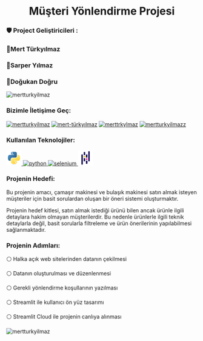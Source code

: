 <h1 align="center">Müşteri Yönlendirme Projesi</h1>
<h3 align=""left"">🛡️ Project Geliştiricileri : </h3>
<h3 align=""left"">🔭Mert Türkyılmaz</h3>
<h3 align=""left"">🔭Sarper Yılmaz</h3>
<h3 align=""left"">🔭Doğukan Doğru</h3>


<p align="left"> <img src="https://komarev.com/ghpvc/?username=mertturkyilmaz&label=Profile%20views&color=0e75b6&style=flat" alt="mertturkyilmaz" /> </p>

<h3 align="left">Bizimle İletişime Geç:</h3>
<p align="left">
<a href="https://linkedin.com/in/mertturkyilmaz" target="blank"><img align="center" src="https://raw.githubusercontent.com/rahuldkjain/github-profile-readme-generator/master/src/images/icons/Social/linked-in-alt.svg" alt="mertturkyilmaz" height="30" width="40" /></a>
<a href="https://stackoverflow.com/users/mert-türkyılmaz" target="blank"><img align="center" src="https://raw.githubusercontent.com/rahuldkjain/github-profile-readme-generator/master/src/images/icons/Social/stack-overflow.svg" alt="mert-türkyılmaz" height="30" width="40" /></a>
<a href="https://kaggle.com/merttrkylmaz" target="blank"><img align="center" src="https://raw.githubusercontent.com/rahuldkjain/github-profile-readme-generator/master/src/images/icons/Social/kaggle.svg" alt="merttrkylmaz" height="30" width="40" /></a>
<a href="https://medium.com/mertturkyilmazz" target="blank"><img align="center" src="https://raw.githubusercontent.com/rahuldkjain/github-profile-readme-generator/master/src/images/icons/Social/medium.svg" alt="mertturkyilmazz" height="30" width="40" /></a>
</p>

<h3 align="left">Kullanılan Teknolojiler:</h3>
<p align="left"> <a href="https://www.python.org" target="_blank" rel="noreferrer"> <img src="https://raw.githubusercontent.com/devicons/devicon/master/icons/python/python-original.svg" alt="python" width="40" height="40"/> <a href="https://streamlit.io/" target="_blank" rel="noreferrer"> <img src="https://streamlit.io/images/brand/streamlit-mark-color.svg" alt="python" width="40" height="40"/> <a href="https://www.selenium.dev" target="_blank" rel="noreferrer"> <img src="https://raw.githubusercontent.com/detain/svg-logos/780f25886640cef088af994181646db2f6b1a3f8/svg/selenium-logo.svg" alt="selenium" width="40" height="40"/> <a href="https://pandas.pydata.org/" target="_blank" rel="noreferrer"> <img src="https://raw.githubusercontent.com/devicons/devicon/2ae2a900d2f041da66e950e4d48052658d850630/icons/pandas/pandas-original.svg" alt="pandas" width="40" height="40"/></a>

  
<h3 align="left">Projenin Hedefi:</h3>
Bu projenin amacı, çamaşır makinesi ve bulaşık makinesi satın almak isteyen müşteriler için basit sorulardan oluşan bir öneri sistemi oluşturmaktır.
  
Projenin hedef kitlesi, satın almak istediği ürünü bilen ancak ürünle ilgili detaylara hakim olmayan müşterilerdir. Bu nedenle ürünlerle ilgili teknik detaylarla değil, basit sorularla filtreleme ve ürün önerilerinin yapılabilmesi sağlanmaktadır.

<h3 align="left">Projenin Adımları:</h3>
  
⚪️ Halka açık web sitelerinden datanın çekilmesi
  
⚪️ Datanın oluşturulması ve düzenlenmesi
 
⚪️ Gerekli yönlendirme koşullarının yazılması
  
⚪️ Streamlit ile kullanıcı ön yüz tasarımı 
  
⚪️ Streamlit Cloud ile projenin canlıya alınması

<p><img align="center" src="https://github-readme-stats.vercel.app/api/top-langs?username=mertturkyilmaz&show_icons=true&locale=en&layout=compact" alt="mertturkyilmaz" /></p>

